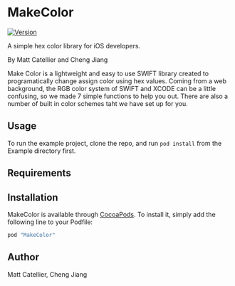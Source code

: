 # MakeColor

[![Version](https://img.shields.io/cocoapods/v/MakeColor.svg?style=flat)](http://cocoapods.org/pods/MakeColor)

A simple hex color library for iOS developers.

By Matt Catellier and Cheng Jiang

Make Color is a lightweight and easy to use SWIFT library created to programatically change assign color using hex values. Coming from a web background, the RGB color system of SWIFT and XCODE can be a little confusing, so we made 7 simple functions to help you out. There are also a number of built in color schemes taht we have set up for you.

## Usage

To run the example project, clone the repo, and run `pod install` from the Example directory first.

## Requirements

## Installation

MakeColor is available through [CocoaPods](http://cocoapods.org). To install
it, simply add the following line to your Podfile:

```ruby
pod "MakeColor"
```

## Author

Matt Catellier, Cheng Jiang

